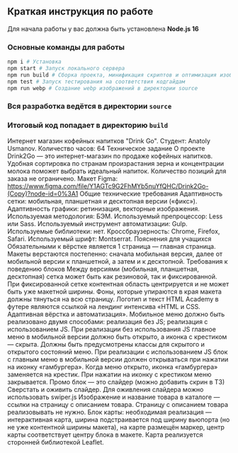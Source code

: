 ## Краткая инструкция по работе

Для начала работы у вас должна быть установлена **Node.js 16**

### Основные команды для работы

```bash
npm i # Установка
npm start # Запуск локального сервера
npm run build # Сборка проекта, минификация скриптов и оптимизация изображений перед деплоем на прод
npm test # Запуск тестирования на соответствия кодгайдам
npm run webp # Создание webp изображений в директории source
```

### Вся разработка ведётся в директории `source`

### Итоговый код попадает в директорию `build`

Интернет магазин кофейных напитков "Drink Go".
Студент: Anatoly Usmanov.
Количество часов: 64
Техническое задание
О проекте
Drink2Go — это интернет-магазин по продаже кофейных напитков. Удобная сортировка по странам произрастания зерна и концентрации молока поможет выбрать идеальный напиток. Количество позиций для заказа не ограничено.
Макет Figma: <https://www.figma.com/file/Y1AGTc9G2FhMYb5nuYfQHC/Drink2Go-(Copy)?node-id=0%3A1>
Общие технические требования
Адаптивность сетки: мобильная, планшетная и десктопная версии («фикс»).
Адаптивность графики: ретинизация, векторные изображения.
Используемая методология: БЭМ.
Используемый препроцессор: Less или Sass.
Используемый инструмент автоматизации: Gulp.
Используемые библиотеки: нет.
Кроссбраузерность: Chrome, Firefox, Safari.
Используемый шрифт: Montserrat.
Пояснения для учащихся
Обязательными к вёрстке является 1 страница — главная страница.
Макеты верстаются постепенно: сначала мобильная версия, далее от мобильной версии к планшетной, а затем и к десктопной.
Требования к поведению блоков
Между версиями (мобильная, планшетная, десктопная) сетка может быть как резиновой, так и фиксированной.
При фиксированной сетке контентная область центрируется и не может быть уже макетной ширины. Фоны, которые упираются в края макета должны тянуться на всю страницу.
Логотип и текст HTML Academy в футере являются ссылкой на лендинг интенсива «HTML и CSS. Адаптивная вёрстка и автоматизация».
Мобильное меню должно быть реализовано двумя способами:
реализация без JS;
реализация с использованием JS.
При реализации без использования JS главное меню в мобильной версии должно быть открыто, а иконка с крестиком — скрыта. Должны быть предусмотрены классы для скрытого и открытого состояний меню.
При реализации с использованием JS блок с главным меню в мобильной версии должен открываться при нажатии на иконку «гамбургера». Когда меню открыто, иконка «гамбургера» заменяется на крестик. При нажатии на иконку с крестиком меню закрывается.
Промо блок — это слайдер (можно добавить скрин в ТЗ) Сверстать и оживить слайдер. Для оживления слайдера можно использовать swiper.js
Изображение и название товара в каталоге — ссылки на страницу с описанием товара. Страницу с описанием товара реализовывать не нужно.
Блок карты: необходимая реализация — интерактивная карта, ширина подстраивается под ширину вьюпорта (но не уже контентной ширины макета), на карте размещён маркер, центр карты соответствует центру блока в макете. Карта реализуется сторонней библиотекой Leaflet.
